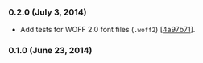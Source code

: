 ### 0.2.0 (July 3, 2014)

* Add tests for WOFF 2.0 font files (`.woff2`)
  [[4a97b71](https://github.com/h5bp/server-configs-test/commit/4a97b71af6ddc5597a21f7cea665d8d7af72b87f)].

### 0.1.0 (June 23, 2014)
